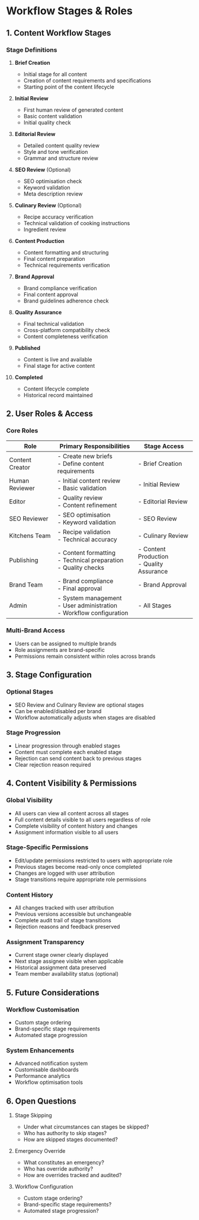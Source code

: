 # Workflow Stages & Roles

## 1. Content Workflow Stages

### Stage Definitions

1. **Brief Creation**
   - Initial stage for all content
   - Creation of content requirements and specifications
   - Starting point of the content lifecycle

2. **Initial Review**
   - First human review of generated content
   - Basic content validation
   - Initial quality check

3. **Editorial Review**
   - Detailed content quality review
   - Style and tone verification
   - Grammar and structure review

4. **SEO Review** (Optional)
   - SEO optimisation check
   - Keyword validation
   - Meta description review

5. **Culinary Review** (Optional)
   - Recipe accuracy verification
   - Technical validation of cooking instructions
   - Ingredient review

6. **Content Production**
   - Content formatting and structuring
   - Final content preparation
   - Technical requirements verification

7. **Brand Approval**
   - Brand compliance verification
   - Final content approval
   - Brand guidelines adherence check

8. **Quality Assurance**
   - Final technical validation
   - Cross-platform compatibility check
   - Content completeness verification

9. **Published**
   - Content is live and available
   - Final stage for active content

10. **Completed**
    - Content lifecycle complete
    - Historical record maintained

## 2. User Roles & Access

### Core Roles

| Role | Primary Responsibilities | Stage Access |
|------|------------------------|--------------|
| Content Creator | - Create new briefs<br>- Define content requirements | - Brief Creation |
| Human Reviewer | - Initial content review<br>- Basic validation | - Initial Review |
| Editor | - Quality review<br>- Content refinement | - Editorial Review |
| SEO Reviewer | - SEO optimisation<br>- Keyword validation | - SEO Review |
| Kitchens Team | - Recipe validation<br>- Technical accuracy | - Culinary Review |
| Publishing | - Content formatting<br>- Technical preparation<br>- Quality checks | - Content Production<br>- Quality Assurance |
| Brand Team | - Brand compliance<br>- Final approval | - Brand Approval |
| Admin | - System management<br>- User administration<br>- Workflow configuration | - All Stages |

### Multi-Brand Access
- Users can be assigned to multiple brands
- Role assignments are brand-specific
- Permissions remain consistent within roles across brands

## 3. Stage Configuration

### Optional Stages
- SEO Review and Culinary Review are optional stages
- Can be enabled/disabled per brand
- Workflow automatically adjusts when stages are disabled

### Stage Progression
- Linear progression through enabled stages
- Content must complete each enabled stage
- Rejection can send content back to previous stages
- Clear rejection reason required

## 4. Content Visibility & Permissions

### Global Visibility
- All users can view all content across all stages
- Full content details visible to all users regardless of role
- Complete visibility of content history and changes
- Assignment information visible to all users

### Stage-Specific Permissions
- Edit/update permissions restricted to users with appropriate role
- Previous stages become read-only once completed
- Changes are logged with user attribution
- Stage transitions require appropriate role permissions

### Content History
- All changes tracked with user attribution
- Previous versions accessible but unchangeable
- Complete audit trail of stage transitions
- Rejection reasons and feedback preserved

### Assignment Transparency
- Current stage owner clearly displayed
- Next stage assignee visible when applicable
- Historical assignment data preserved
- Team member availability status (optional)

## 5. Future Considerations

### Workflow Customisation
- Custom stage ordering
- Brand-specific stage requirements
- Automated stage progression

### System Enhancements
- Advanced notification system
- Customisable dashboards
- Performance analytics
- Workflow optimisation tools

## 6. Open Questions

1. Stage Skipping
   - Under what circumstances can stages be skipped?
   - Who has authority to skip stages?
   - How are skipped stages documented?

2. Emergency Override
   - What constitutes an emergency?
   - Who has override authority?
   - How are overrides tracked and audited?

3. Workflow Configuration
   - Custom stage ordering?
   - Brand-specific stage requirements?
   - Automated stage progression? 